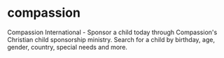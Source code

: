 # compassion
Compassion International - Sponsor a child today through Compassion's Christian child sponsorship ministry. Search for a child by birthday, age, gender, country, special needs and more.
